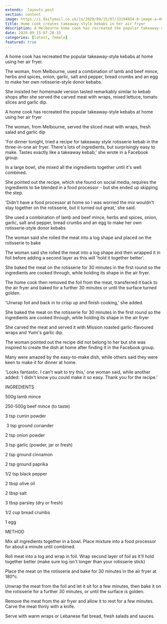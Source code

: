 ```yaml
---
extends: _layouts.post
section: content
image: https://i.dailymail.co.uk/1s/2020/09/15/07/33194054-0-image-a-40_1600150085860.jpg 
title: Home cook creates takeaway-style kebabs in her air fryer 
description: A Melbourne home cook has recreated the popular takeaway-style kebabs at home using her air fryer. 
date: 2020-09-15-07-28-15 
categories: [latest, female] 
featured: true 
--- 
```

A home cook has recreated the popular takeaway-style kebabs at home using her air fryer.

The woman, from Melbourne, used a combination of lamb and beef mince, herbs and spices, onion, garlic, salt and pepper, bread crumbs and an egg to make her own rotisserie-style donor kebabs.

She insisted her homemade version tasted remarkably similar to kebab shops after she served the carved meat with wraps, mixed lettuce, tomato slices and garlic dip.

A home cook has recreated the popular takeaway-style kebabs at home using her air fryer

The woman, from Melbourne, served the sliced meat with wraps, fresh salad and garlic dip

'For dinner tonight, tried a recipe for takeaway style rotisserie kebab in the three-in-one air fryer. There's lots of ingredients, but surprisingly easy to make. Tastes exactly like a takeaway kebab,' she wrote in a Facebook group. 

In a large bowl, she mixed all the ingredients together until it's well combined.

She pointed out the recipe, which she found on social media, requires the ingredients to be blended in a food processor - but she ended up skipping the step.

'Didn't have a food processor at home so I was worried the mix wouldn't stay together on the rotisserie, but it turned out great,' she said.

She used a combination of lamb and beef mince, herbs and spices, onion, garlic, salt and pepper, bread crumbs and an egg to make her own rotisserie-style donor kebabs

The woman said she rolled the meat into a log shape and placed on the rotisserie to bake

The woman said she rolled the meat into a log shape and then wrapped it in foil before adding a second layer as this will 'hold it together better'.

She baked the meat on the rotisserie for 30 minutes in the first round so the ingredients are cooked through, while holding its shape in the air fryer.

The home cook then removed the foil from the meat, transferred it back to the air fryer and baked for a further 30 minutes or until the surface turned golden.

'Unwrap foil and back in to crisp up and finish cooking,' she added.

She baked the meat on the rotisserie for 30 minutes in the first round so the ingredients are cooked through, while holding its shape in the air fryer

She carved the meat and served it with Mission roasted garlic-flavoured wraps and Yumi's garlic dip. 

The woman pointed out the recipe did not belong to her but she was inspired to create the dish at home after finding it in the Facebook group.

Many were amazed by the easy-to-make dish, while others said they were keen to make it for dinner at home. 

'Looks fantastic. I can't wait to try this,' one woman said, while another added: 'I didn't know you could make it so easy. Thank you for the recipe.'

INGREDIENTS

500g lamb mince

250-500g beef mince (to taste)

3 tsp cumin powder

 3 tsp ground coriander

2 tsp onion powder

3 tsp garlic (powder, jar or fresh)

2 tsp ground cinnamon 

2 tsp ground paprika

1/2 tsp black pepper

2 tbsp olive oil

2 tbsp salt

3 tbsp parsley (dry or fresh)

1/2 cup bread crumbs

1 egg



METHOD

Mix all ingredients together in a bowl. Place mixture into a food processor for about a minute until combined.

Roll meat into a log and wrap in foil. Wrap second layer of foil as it'll hold together better (make sure log isn't longer than your rotisserie stick)

Place the meat on the rotisserie and bake for 30 minutes in the air fryer at 180°c. 

Unwrap the meat from the foil and let it sit for a few minutes, then bake it on the rotisserie for a further 30 minutes, or until the surface is golden.

Remove the meat from the air fryer and allow it to rest for a few minutes. Carve the meat thinly with a knife.

Serve with warm wraps or Lebanese flat bread, fresh salads and sauces.

